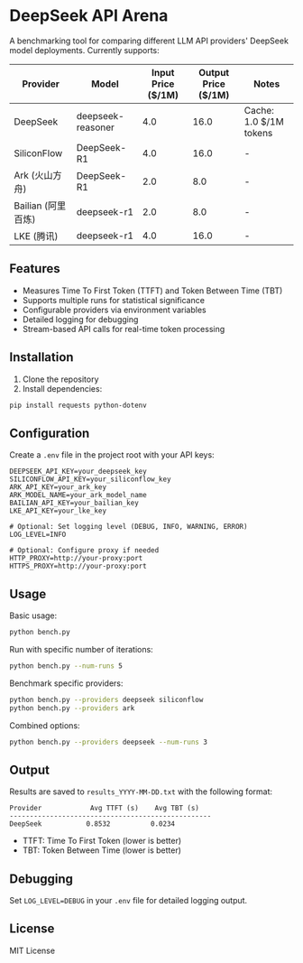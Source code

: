 # DeepSeek API Arena

A benchmarking tool for comparing different LLM API providers' DeepSeek model deployments. Currently supports:

| Provider | Model | Input Price ($/1M) | Output Price ($/1M) | Notes |
|----------|-------|-------------------|-------------------|-------|
| DeepSeek | deepseek-reasoner | 4.0 | 16.0 | Cache: 1.0 $/1M tokens |
| SiliconFlow | DeepSeek-R1 | 4.0 | 16.0 | - |
| Ark (火山方舟) | DeepSeek-R1 | 2.0 | 8.0 | - |
| Bailian (阿里百炼) | deepseek-r1 | 2.0 | 8.0 | - |
| LKE (腾讯) | deepseek-r1 | 4.0 | 16.0 | - |

## Features

- Measures Time To First Token (TTFT) and Token Between Time (TBT)
- Supports multiple runs for statistical significance
- Configurable providers via environment variables
- Detailed logging for debugging
- Stream-based API calls for real-time token processing

## Installation

1. Clone the repository
2. Install dependencies:
```bash
pip install requests python-dotenv
```

## Configuration

Create a `.env` file in the project root with your API keys:

```env
DEEPSEEK_API_KEY=your_deepseek_key
SILICONFLOW_API_KEY=your_siliconflow_key
ARK_API_KEY=your_ark_key
ARK_MODEL_NAME=your_ark_model_name
BAILIAN_API_KEY=your_bailian_key
LKE_API_KEY=your_lke_key

# Optional: Set logging level (DEBUG, INFO, WARNING, ERROR)
LOG_LEVEL=INFO

# Optional: Configure proxy if needed
HTTP_PROXY=http://your-proxy:port
HTTPS_PROXY=http://your-proxy:port
```

## Usage

Basic usage:
```bash
python bench.py
```

Run with specific number of iterations:
```bash
python bench.py --num-runs 5
```

Benchmark specific providers:
```bash
python bench.py --providers deepseek siliconflow
python bench.py --providers ark
```

Combined options:
```bash
python bench.py --providers deepseek --num-runs 3
```

## Output

Results are saved to `results_YYYY-MM-DD.txt` with the following format:
```
Provider            Avg TTFT (s)    Avg TBT (s)   
--------------------------------------------------
DeepSeek           0.8532          0.0234
```

- TTFT: Time To First Token (lower is better)
- TBT: Token Between Time (lower is better)

## Debugging

Set `LOG_LEVEL=DEBUG` in your `.env` file for detailed logging output.

## License

MIT License
